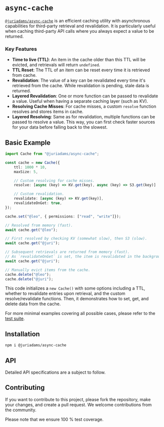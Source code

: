# `async-cache`

[`@juriadams/async-cache`](https://npmjs.com/package/@juriadams/async-cache) is an efficient caching utility with asynchronous capabilities for third-party retrieval and revalidation. It is particularly useful when caching third-party API calls where you always expect a value to be returned.

### Key Features

-   **Time to live (TTL)**: An item in the cache older than this TTL will be evicted, and retrievals will return `undefined`.
-   **TTL Reset**: The TTL of an item can be reset every time it is retrieved from cache.
-   **Revalidation**: The value of a key can be revalidated every time it's retrieved from the cache. While revalidation is pending, stale data is returned.
-   **Layered Revalidation**: One or more function can be passed to revalidate a value. Useful when having a separate caching layer (such as KV).
-   **Resolving Cache Misses**: For cache misses, a custom `resolve` function resolves and stores items in cache.
-   **Layered Resolving**: Same as for revalidation, multiple functions can be passed to resolve a value. This way, you can first check faster sources for your data before falling back to the slowest.

## Basic Example

```ts
import Cache from "@juriadams/async-cache";

const cache = new Cache({
    ttl: 1000 * 10,
    maxSize: 5,

    // Custom resolving for cache misses.
    resolve: [async (key) => KV.get(key), async (key) => S3.get(key)]

    // Custom revalidation.
    revalidate: [async (key) => KV.get(key)],
    revalidateOnGet: true,
});

cache.set("@leo", { permissions: ["read", "write"]});

// Resolved from memory (fast).
await cache.get("@leo");

// First resolved by checking KV (somewhat slow), then S3 (slow).
await cache.get("@juri");

// Subsequent retrievals are returned from memory (fast).
// As `revalidateOnGet` is set, the item is revalidated in the background.
await cache.get("@juri");

// Manually evict items from the cache.
cache.delete("@leo");
cache.delete("@juri");
```

This code initializes a `new Cache()` with some options including a TTL, whether to revalidate entries upon retrieval, and the custom resolve/revalidate functions. Then, it demonstrates how to set, get, and delete data from the cache.

For more minimal examples covering all possible cases, please refer to the [test suite](/tests/index.test.ts).

## Installation

```sh
npm i @juriadams/async-cache
```

## API

Detailed API specifications are a subject to follow.

## Contributing

If you want to contribute to this project, please fork the repository, make your changes, and create a pull request. We welcome contributions from the community.

Please note that we ensure 100 % test coverage.
